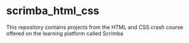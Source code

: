 # scrimba_html_css

This repository contains projects from the HTML and CSS crash course offered on the learning platform called Scrimba
